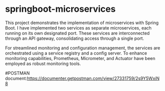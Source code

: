 # springboot-microservices

This project demonstrates the implementation of microservices with Spring Boot. I have implemented two services as separate microservices, each running on its own designated port. These services are interconnected through an API gateway, consolidating access through a single port.

For streamlined monitoring and configuration management, the services are orchestrated using a service registry and a config server. To enhance monitoring capabilities, Prometheus, Micrometer, and Actuator have been employed as robust monitoring tools.

#POSTMAN document:https://documenter.getpostman.com/view/27331759/2s9Y5WxiN8

